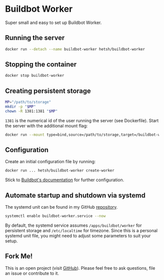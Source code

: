 # Buildbot Worker
Super small and easy to set up Buildbot Worker.

## Running the server
```bash
docker run --detach --name buildbot-worker hetsh/buildbot-worker
```

## Stopping the container
```bash
docker stop buildbot-worker
```

## Creating persistent storage
```bash
MP="/path/to/storage"
mkdir -p "$MP"
chown -R 1381:1381 "$MP"
```
`1381` is the numerical id of the user running the server (see Dockerfile).
Start the server with the additional mount flag:
```bash
docker run --mount type=bind,source=/path/to/storage,target=/buildbot-worker ...
```

## Configuration
Create an initial configuration file by running:
```bash
docker run ... hetsh/buildbot-worker create-worker
```
Stick to [Buildbot's documentation](https://docs.buildbot.net/current/manual) for further configuration.

## Automate startup and shutdown via systemd
The systemd unit can be found in my GitHub [repository](https://github.com/Hetsh/docker-buildbot-worker).
```bash
systemctl enable buildbot-worker.service --now
```
By default, the systemd service assumes `/apps/buildbot/worker` for persistent storage and `/etc/localtime` for timezone.
Since this is a personal systemd unit file, you might need to adjust some parameters to suit your setup.

## Fork Me!
This is an open project (visit [GitHub](https://github.com/Hetsh/docker-buildbot-worker)).
Please feel free to ask questions, file an issue or contribute to it.